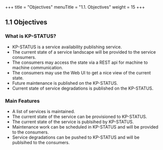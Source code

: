 +++
title = "Objectives"
menuTitle = "1.1. Objectives"
weight = 15
+++

## 1.1 Objectives

### What is KP-STATUS?

- KP-STATUS is a service availability publishing service.
- The current state of a service landscape will be provided to the service consumers.
- The consumers may access the state via a REST api for machine to machine communication.
- The consumers may use the Web UI to get a nice view of the current state.
- Future maintenance is published on the KP-STATUS.
- Current state of service degradations is published on the KP-STATUS.

### Main Features

- A list of services is maintained.
- The current state of the service can be provisioned to KP-STATUS.
- The current state of the service is publsihed by KP-STATUS.
- Maintenance work can be scheduled in KP-STATUS and will be provided to the consumers.
- Service degradations can be pushed to KP-STATUS and will be publsihed to the consumers.
